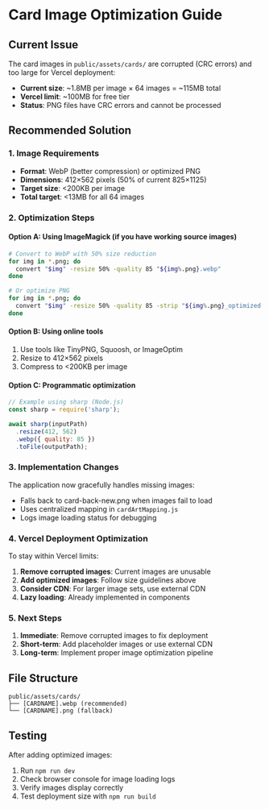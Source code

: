 # Card Image Optimization Guide

## Current Issue
The card images in `public/assets/cards/` are corrupted (CRC errors) and too large for Vercel deployment:
- **Current size**: ~1.8MB per image × 64 images = ~115MB total
- **Vercel limit**: ~100MB for free tier
- **Status**: PNG files have CRC errors and cannot be processed

## Recommended Solution

### 1. Image Requirements
- **Format**: WebP (better compression) or optimized PNG
- **Dimensions**: 412×562 pixels (50% of current 825×1125)
- **Target size**: <200KB per image
- **Total target**: <13MB for all 64 images

### 2. Optimization Steps

#### Option A: Using ImageMagick (if you have working source images)
```bash
# Convert to WebP with 50% size reduction
for img in *.png; do
  convert "$img" -resize 50% -quality 85 "${img%.png}.webp"
done

# Or optimize PNG
for img in *.png; do
  convert "$img" -resize 50% -quality 85 -strip "${img%.png}_optimized.png"
done
```

#### Option B: Using online tools
1. Use tools like TinyPNG, Squoosh, or ImageOptim
2. Resize to 412×562 pixels
3. Compress to <200KB per image

#### Option C: Programmatic optimization
```javascript
// Example using sharp (Node.js)
const sharp = require('sharp');

await sharp(inputPath)
  .resize(412, 562)
  .webp({ quality: 85 })
  .toFile(outputPath);
```

### 3. Implementation Changes

The application now gracefully handles missing images:
- Falls back to card-back-new.png when images fail to load
- Uses centralized mapping in `cardArtMapping.js`
- Logs image loading status for debugging

### 4. Vercel Deployment Optimization

To stay within Vercel limits:
1. **Remove corrupted images**: Current images are unusable
2. **Add optimized images**: Follow size guidelines above
3. **Consider CDN**: For larger image sets, use external CDN
4. **Lazy loading**: Already implemented in components

### 5. Next Steps

1. **Immediate**: Remove corrupted images to fix deployment
2. **Short-term**: Add placeholder images or use external CDN
3. **Long-term**: Implement proper image optimization pipeline

## File Structure
```
public/assets/cards/
├── [CARDNAME].webp (recommended)
└── [CARDNAME].png (fallback)
```

## Testing
After adding optimized images:
1. Run `npm run dev`
2. Check browser console for image loading logs
3. Verify images display correctly
4. Test deployment size with `npm run build`
